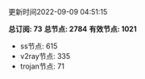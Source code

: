 更新时间2022-09-09 04:51:15

**总订阅: 73**
**总节点: 2784**
**有效节点: 1021**
- ss节点: 615
- v2ray节点: 335
- trojan节点: 71
